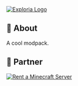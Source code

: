 [![Exploria Logo](https://i.imgur.com/H5ZeJvR.png)](https://pixeldreamstudios.net)

## 📜 About

A cool modpack.

## 💼 Partner
[![Rent a Minecraft Server](https://i.imgur.com/l815YIN.png)](https://bisecthosting.com/PixelDream)
